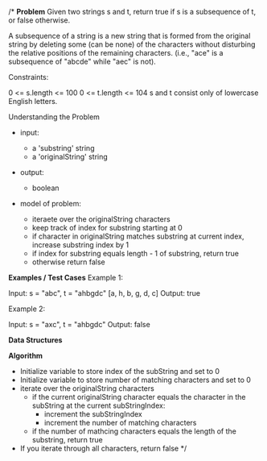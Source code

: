 /*
**Problem**
Given two strings s and t, return true if s is a subsequence of t, or false otherwise.

A subsequence of a string is a new string that is formed from the original string by deleting some (can be none) of the characters without disturbing the relative positions of the remaining characters. (i.e., "ace" is a subsequence of "abcde" while "aec" is not).

Constraints:

0 <= s.length <= 100
0 <= t.length <= 104
s and t consist only of lowercase English letters.

Understanding the Problem

- input:
  - a 'substring' string
  - a 'originalString' string

- output:
  - boolean

- model of problem:
  - iteraete over the originalString characters
  - keep track of index for substring starting at 0
  - if character in originalString matches substring at current index, increase substring index by 1
  - if index for substring equals length - 1 of substring, return true
  - otherwise return false


**Examples / Test Cases**
Example 1:

Input: s = "abc", t = "ahbgdc"
                       [a, h, b, g, d, c]
Output: true

Example 2:

Input: s = "axc", t = "ahbgdc"
Output: false

**Data Structures**


**Algorithm**
  - Initialize variable to store index of the subString and set to 0
  - Initialize variable to store number of matching characters and set to 0
  - iterate over the originalString characters
    - if the current originalString character equals the character in the subString at the current subStringIndex:
      - increment the subStringIndex
      - increment the number of matching characters
    - if the number of mathcing characters equals the length of the substring, return true
  - If you iterate through all characters, return false
*/
